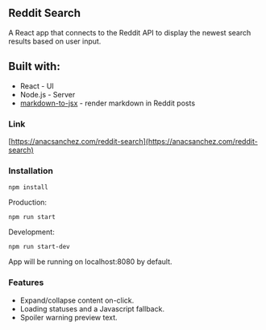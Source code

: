 ## Reddit  Search

A React app that connects to the Reddit API to display the newest search results based on user input.

## Built with:
* React - UI
* Node.js - Server
* [markdown-to-jsx](https://github.com/probablyup/markdown-to-jsx) - render markdown in Reddit posts

### Link
[https://anacsanchez.com/reddit-search](https://anacsanchez.com/reddit-search)

### Installation

```
npm install
```
Production:
```
npm run start
```
Development:
```
npm run start-dev
```

App will be running on localhost:8080 by default.

### Features

* Expand/collapse content on-click.
* Loading statuses and a Javascript fallback.
* Spoiler warning preview text.
